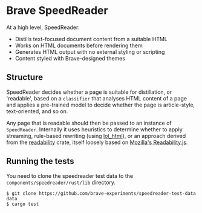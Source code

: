 # Brave SpeedReader

At a high level, SpeedReader:

* Distills text-focused document content from a suitable HTML
* Works on HTML documents before rendering them
* Generates HTML output with no external styling or scripting
* Content styled with Brave-designed themes

## Structure

SpeedReader decides whether a page is suitable for distillation,
or 'readable', based on a `classifier` that analyses HTML content
of a page and applies a pre-trained model to decide whether the page
is article-style, text-oriented, and so on.

Any page that is readable should then be passed to an instance of
`SpeedReader`. Internally it uses heuristics to determine whether
to apply streaming, rule-based rewriting (using [lol_html](https://github.com/cloudflare/lol-html)), or an approach derived from the [readability](https://github.com/kumabook/readability)
crate, itself loosely based on [Mozilla's Readability.js](https://github.com/mozilla/readability).

## Running the tests

You need to clone the speedreader test data to the
`components/speedreader/rust/lib` directory.

```
$ git clone https://github.com/brave-experiments/speedreader-test-data data
$ cargo test
```
